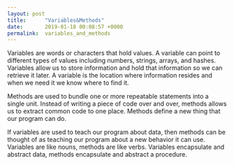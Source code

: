 ```yaml
---
layout: post
title:      "Variables&Methods"
date:       2019-01-18 00:08:57 +0000
permalink:  variables_and_methods
---
```



Variables are words or characters that hold values. A variable can point to different types of values including numbers, strings, arrays, and hashes. Variables allow us to store information and hold that information so we can retrieve it later. A variable is the location where information resides and when we need it we know where to find it.

Methods are used to bundle one or more repeatable statements into a single unit. Instead of writing a piece of code over and over, methods allows us to extract common code to one place. Methods define a new thing that our program can do. 

If variables are used to teach our program about data, then methods can be thought of as teaching our program about a new behavior it can use. Variables are like nouns, methods are like verbs. Variables encapsulate and abstract data, methods encapsulate and abstract a procedure. 
